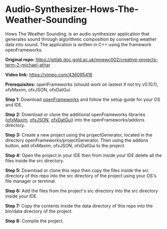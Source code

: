 # Audio-Synthesizer-Hows-The-Weather-Sounding
Hows The Weather Sounding, is an audio synthesizer application that generates sound through algorithmic composition by converting weather data into sound. The application is written in C++ using the framework openFrameworks. 

**Original repo:** https://gitlab.doc.gold.ac.uk/mnewc002/creative-projects-term-2-michael-athar

**Video link:** https://vimeo.com/436095416

**Prerequisites:**
openFrameworks (should work on lastest if not try v0.10.1),
ofxMaxim, 
ofxJSON,
ofxDatGui

**Step 1:** Download [openFrameworks](https://openframeworks.cc/download/) and follow the setup guide for your OS and IDE.

**Step 2:** Download or clone the additional openFrameworks libraries ([ofxMaxim](https://github.com/micknoise/Maximilian), [ofxJSON](https://github.com/jeffcrouse/ofxJSON), [ofxDatGui](https://github.com/braitsch/ofxDatGui)) into the openFrameworks/addons directory. 

**Step 3:** Create a new project using the projectGenerator, located in the directory openFrameworks/projectGenerator. Then using the addons button, add ofxMaxim, ofxJSON, ofxDatGui to the project. 

**Step 4:** Open the project in your IDE then from inside your IDE delete all the files inside the src directory.

**Step 5:** Download or clone this repo then copy the files inside the src directory of this repo into the src directory of the project using your OS's file manager or terminal.

**Step 6:** Add the files from the project's src directory into the src directory inside your IDE.

**Step 7:** Copy the contents inside the data directory of this repo into the bin/data directory of the project.  

**Step 8:** Compile the project.
